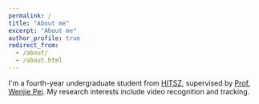 ```yaml
---
permalink: /
title: "About me"
excerpt: "About me"
author_profile: true
redirect_from: 
  - /about/
  - /about.html
---
```

I'm a fourth-year undergraduate student from [HITSZ](https://www.hitsz.edu.cn), supervised by [Prof. Wenjie Pei](https://wenjiepei.github.io/). My research interests include video recognition and tracking.

